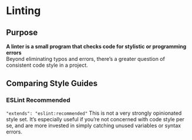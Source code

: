 
# Linting
## Purpose
**A linter is a small program that checks code for stylistic or programming errors**     
Beyond eliminating typos and errors, there’s a greater question of consistent code style in a project.
## Comparing Style Guides

### ESLint Recommended
`"extends": "eslint:recommended"`
This is not a very strongly opinionated style set. It’s especially useful if you’re not concerned with code style per se, and are more invested in simply catching unused variables or syntax errors.
